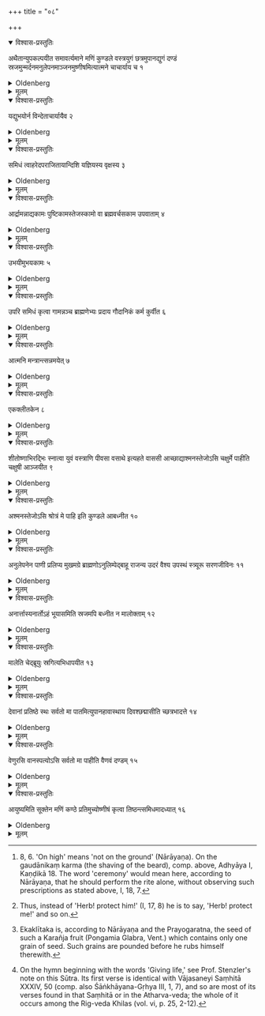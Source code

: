 +++
title = "०८"

+++

<details open><summary>विश्वास-प्रस्तुतिः</summary>

अथैतान्युपकल्पयीत समावर्त्यमाने मणिं कुण्डले वस्त्रयुगं छत्रमुपानद्युगं दण्डं स्रजमुन्मर्दनमनुलेपनमाञ्जनमुष्णीषमित्यात्मने चाचार्याय च १
</details>

<details><summary>Oldenberg</summary>

1. Now when returning (home from his teacher) he should get the following things, viz. a jewel (to be tied round the neck), two ear-rings, a pair of garments, a parasol, a pair of shoes, a staff, a wreath, (pounded seed of the Karañja fruit) for rubbing with, ointment, eye salve, a turban; (all that) for himself and for the teacher.

</details>

<details><summary>मूलम्</summary>

अथैतान्युपकल्पयीत समावर्त्यमाने मणिं कुण्डले वस्त्रयुगं छत्रमुपानद्युगं दण्डं स्रजमुन्मर्दनमनुलेपनमाञ्जनमुष्णीषमित्यात्मने चाचार्याय च १
</details>

<details open><summary>विश्वास-प्रस्तुतिः</summary>

यद्युभयोर्न विन्देताचार्यायैव २
</details>

<details><summary>Oldenberg</summary>

2. If he cannot get it for both, only for the teacher.

</details>

<details><summary>मूलम्</summary>

यद्युभयोर्न विन्देताचार्यायैव २
</details>

<details open><summary>विश्वास-प्रस्तुतिः</summary>

समिधं त्वाहरेदपराजितायान्दिशि यज्ञियस्य वृक्षस्य ३
</details>

<details><summary>Oldenberg</summary>

3. He then should get a piece of wood of a tree which is sacrificially pure, in a north-eastern direction - 

</details>

<details><summary>मूलम्</summary>

समिधं त्वाहरेदपराजितायान्दिशि यज्ञियस्य वृक्षस्य ३
</details>

<details open><summary>विश्वास-प्रस्तुतिः</summary>

आर्द्रामन्नाद्यकामः पुष्टिकामस्तेजस्कामो वा ब्रह्मवर्चसकाम उपवाताम् ४
</details>

<details><summary>Oldenberg</summary>

4. Sappy (wood) if he wishes for the enjoyment of food, or for prosperity, or for splendour; dry (wood), if for holy lustre,

</details>

<details><summary>मूलम्</summary>

आर्द्रामन्नाद्यकामः पुष्टिकामस्तेजस्कामो वा ब्रह्मवर्चसकाम उपवाताम् ४
</details>

<details open><summary>विश्वास-प्रस्तुतिः</summary>

उभयीमुभयकामः ५
</details>

<details><summary>Oldenberg</summary>

5. (Wood) which is both (sappy and dry, in its different parts), if (he wishes) for both.

</details>

<details><summary>मूलम्</summary>

उभयीमुभयकामः ५
</details>

<details open><summary>विश्वास-प्रस्तुतिः</summary>

उपरि समिधं कृत्वा गामन्नञ्च ब्राह्मणेभ्यः प्रदाय गौदानिकं कर्म कुर्वीत ६
</details>

<details><summary>Oldenberg</summary>

6 [^1] . Having put the piece of wood on high, and having given a cow and food to the Brāhmaṇas, he should perform the ceremony of shaving the beard.

[^1]:  8, 6. 'On high' means 'not on the ground' (Nārāyaṇa). On the gaudānikaṃ karma (the shaving of the beard), comp. above, Adhyāya I, Kaṇḍikā 18. The word 'ceremony' would mean here, according to Nārāyaṇa, that he should perform the rite alone, without observing such prescriptions as stated above, I, 18, 7.

</details>

<details><summary>मूलम्</summary>

उपरि समिधं कृत्वा गामन्नञ्च ब्राह्मणेभ्यः प्रदाय गौदानिकं कर्म कुर्वीत ६
</details>

<details open><summary>विश्वास-प्रस्तुतिः</summary>

आत्मनि मन्त्रान्त्सन्नमयेत् ७
</details>

<details><summary>Oldenberg</summary>

7 [^2] . He should alter the texts so that they refer to himself.

[^2]:  Thus, instead of 'Herb! protect him!' (I, 17, 8) he is to say, 'Herb! protect me!' and so on.

</details>

<details><summary>मूलम्</summary>

आत्मनि मन्त्रान्त्सन्नमयेत् ७
</details>

<details open><summary>विश्वास-प्रस्तुतिः</summary>

एकक्लीतकेन ८
</details>

<details><summary>Oldenberg</summary>

8 [^3] . With Ekaklītaka (he should perform the rubbing).

[^3]:  Ekaklītaka is, according to Nārāyaṇa and the Prayogaratna, the seed of such a Karañja fruit (Pongamia Glabra, Vent.) which contains only one grain of seed. Such grains are pounded before he rubs himself therewith.

</details>

<details><summary>मूलम्</summary>

एकक्लीतकेन ८
</details>

<details open><summary>विश्वास-प्रस्तुतिः</summary>

शीतोष्णाभिरद्भिः स्नात्वा युवं वस्त्राणि पीवसा वसाथे इत्यहते वाससी आच्छाद्याश्मनस्तेजोऽसि चक्षुर्मे पाहीति चक्षुषी आञ्जयीत ९
</details>

<details><summary>Oldenberg</summary>

9. Having washed himself with lukewarm water, and having put on two (new) garments which have not yet been washed, with (the verse), 'Garments with fat splendour you put on, (Mitra and Varuṇa)' (Rig-veda I, 152, 1); he should anoint his eyes with (the words), 'The sharpness of the stone art thou; protect my eye.'

</details>

<details><summary>मूलम्</summary>

शीतोष्णाभिरद्भिः स्नात्वा युवं वस्त्राणि पीवसा वसाथे इत्यहते वाससी आच्छाद्याश्मनस्तेजोऽसि चक्षुर्मे पाहीति चक्षुषी आञ्जयीत ९
</details>

<details open><summary>विश्वास-प्रस्तुतिः</summary>

अश्मनस्तेजोऽसि श्रोत्रं मे पाहि इति कुण्डले आबध्नीत १०
</details>

<details><summary>Oldenberg</summary>

10. With (the words), 'The sharpness of the stone art thou; protect my ear' - he should tie on the two ear-rings.

</details>

<details><summary>मूलम्</summary>

अश्मनस्तेजोऽसि श्रोत्रं मे पाहि इति कुण्डले आबध्नीत १०
</details>

<details open><summary>विश्वास-प्रस्तुतिः</summary>

अनुलेपनेन पाणी प्रलिप्य मुखमग्रे ब्राह्मणोऽनुलिम्पेद्बाहू राजन्य उदरं वैश्य उपस्थं स्त्र्यूरू सरणजीविनः ११
</details>

<details><summary>Oldenberg</summary>

11. After having salved his two hands with ointment, a Brāhmaṇa should salve his head first,

12. A Rājanya his two arms,

13. A Vaiśya the belly,

14. A woman her secret parts,

15. Persons who gain their livelihood by running, their thighs.

</details>

<details><summary>मूलम्</summary>

अनुलेपनेन पाणी प्रलिप्य मुखमग्रे ब्राह्मणोऽनुलिम्पेद्बाहू राजन्य उदरं वैश्य उपस्थं स्त्र्यूरू सरणजीविनः ११
</details>

<details open><summary>विश्वास-प्रस्तुतिः</summary>

अनार्त्तास्यनार्तोऽहं भूयासमिति स्रजमपि बध्नीत न मालोक्ताम् १२
</details>

<details><summary>Oldenberg</summary>

16. With (the formula), 'Free from pain art thou, free from pain may I become' - he should put on the wreath.

</details>

<details><summary>मूलम्</summary>

अनार्त्तास्यनार्तोऽहं भूयासमिति स्रजमपि बध्नीत न मालोक्ताम् १२
</details>

<details open><summary>विश्वास-प्रस्तुतिः</summary>

मालेति चेद्ब्रूयुः स्रगित्यभिधापयीत १३
</details>

<details><summary>Oldenberg</summary>

17. Not (such a wreath) which is called mālā.

18. If they call it mālā, he should cause them to call it sraj.

</details>

<details><summary>मूलम्</summary>

मालेति चेद्ब्रूयुः स्रगित्यभिधापयीत १३
</details>

<details open><summary>विश्वास-प्रस्तुतिः</summary>

देवानां प्रतिष्ठे स्थः सर्वतो मा पातमित्युपानहावास्थाय दिवश्छद्मासीति च्छत्रभादत्ते १४
</details>

<details><summary>Oldenberg</summary>

19. With (the formula), 'The standing-places of the gods are you; protect me from all sides' - he steps into the shoes, and with (the formula), 'The heaven's covering art thou' - he takes the parasol.

</details>

<details><summary>मूलम्</summary>

देवानां प्रतिष्ठे स्थः सर्वतो मा पातमित्युपानहावास्थाय दिवश्छद्मासीति च्छत्रभादत्ते १४
</details>

<details open><summary>विश्वास-प्रस्तुतिः</summary>

वेणुरसि वानस्पत्योऽसि सर्वतो मा पाहीति वैणवं दण्डम् १५
</details>

<details><summary>Oldenberg</summary>

20. With (the formula), 'Reed thou art; from the tree thou descendest; protect me from all sides' - (he takes) a staff of reed.

</details>

<details><summary>मूलम्</summary>

वेणुरसि वानस्पत्योऽसि सर्वतो मा पाहीति वैणवं दण्डम् १५
</details>

<details open><summary>विश्वास-प्रस्तुतिः</summary>

आयुष्यमिति सूक्तेन मणिं कण्ठे प्रतिमुच्योष्णीषं कृत्वा तिष्ठन्त्समिधमादध्यात् १६
</details>

<details><summary>Oldenberg</summary>

21 [^4] . Having with the hymn 'Giving life' tied the jewel to his neck and arranged the turban (on his head), he should standing put the piece of wood (on the fire).

[^4]:  On the hymn beginning with the words 'Giving life,' see Prof. Stenzler's note on this Sūtra. Its first verse is identical with Vājasaneyi Saṃhitā XXXIV, 50 (comp. also Śāṅkhāyana-Gṛhya III, 1, 7), and so are most of its verses found in that Saṃhitā or in the Atharva-veda; the whole of it occurs among the Rig-veda Khilas (vol. vi, p. 25, 2-12).

</details>

<details><summary>मूलम्</summary>

आयुष्यमिति सूक्तेन मणिं कण्ठे प्रतिमुच्योष्णीषं कृत्वा तिष्ठन्त्समिधमादध्यात् १६
</details>

